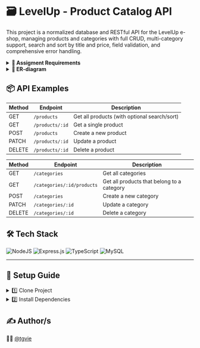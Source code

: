 # 🗃️ LevelUp - Product Catalog API
This project is a normalized database and RESTful API for the LevelUp e-shop, managing products and categories with full CRUD, multi-category support, search and sort by title and price, field validation, and comprehensive error handling.

<details>
<summary><strong>🧾 Assigment Requirements</strong></summary>

- ER-diagram
- Products & categories relationship
- CRUD for both tables
- Search + Sort
- Validation
- Error handling
</details>

<details>
<summary><strong>📐 ER-diagram</strong></summary>

| 📐 |
| --- |
| ![diagram](sql/ER-diagram.png) |
</details>

## 📦 API Examples
| Method | Endpoint | Description |
| ------ | -------- | ----------- |
| GET | `/products` | Get all products (with optional search/sort) |
| GET | `/products/:id` | Get a single product |
| POST | `/products` | Create a new product |
| PATCH | `/products/:id` | Update a product |
| DELETE | `/products/:id` | Delete a product |

| Method | Endpoint | Description |
| ------ | -------- | ----------- |
| GET | `/categories` | Get all categories |
| GET | `/categories/:id/products` | Get all products that belong to a category |
| POST | `/categories` | Create a new category |
| PATCH | `/categories/:id` | Update a category |
| DELETE | `/categories/:id` | Delete a category |

## 🛠️ Tech Stack
![NodeJS](https://img.shields.io/badge/Node.js-6DA55F?style=flat&logo=node.js&logoColor=white)
![Express.js](https://img.shields.io/badge/Express.js-%23404d59.svg?logo=express&logoColor=%2361DAFB)
![TypeScript](https://img.shields.io/badge/TypeScript-%23007ACC.svg?style=flat&logo=typescript&logoColor=white)
![MySQL](https://img.shields.io/badge/MySQL-4479A1?logo=mysql&logoColor=fff)

<hr>

## 🔧 Setup Guide
<details>
<summary>1️⃣ Clone Project</summary>
  
```bash
git clone https://github.com/username/repo-name.git
cd repo-name
```
</details>

<details>
<summary>2️⃣ Install Dependencies</summary>
  
```bash
npm install
```
- 3️⃣ Import `levelup.sql` file into MySQL server
- 4️⃣ Configure the database connection inside `src/db.ts`
- 5️⃣ Start the dev server with: `npm run dev`
</details>
  
## ✍️ Author/s
🧑‍💻 [@tgvie](https://github.com/tgvie)

</div>
